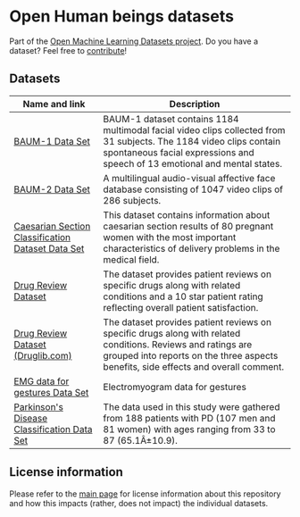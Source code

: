 # Open Human beings datasets
Part of the [Open Machine Learning Datasets project](https://github.com/meetaime/open-machine-learning-datasets/blob/master/README.md). Do you have a dataset? Feel free to [contribute](https://github.com/meetaime/open-machine-learning-datasets/blob/master/README.md)!

## Datasets
| Name and link | Description |
| ---- | ----------- |
| [BAUM-1 Data Set](https://archive.ics.uci.edu/ml/datasets/BAUM-1) | BAUM-1 dataset contains 1184 multimodal facial video clips collected from 31 subjects. The 1184 video clips contain spontaneous facial expressions and speech of 13 emotional and mental states. |
| [BAUM-2 Data Set](https://archive.ics.uci.edu/ml/datasets/BAUM-2) | A multilingual audio-visual affective face database consisting of 1047 video clips of 286 subjects. |
| [Caesarian Section Classification Dataset Data Set](https://archive.ics.uci.edu/ml/datasets/Caesarian+Section+Classification+Dataset) | This dataset contains information about caesarian section results of 80 pregnant women with the most important characteristics of delivery problems in the medical field. |
| [Drug Review Dataset](https://archive.ics.uci.edu/ml/datasets/Drug+Review+Dataset+%28Drugs.com%29) | The dataset provides patient reviews on specific drugs along with related conditions and a 10 star patient rating reflecting overall patient satisfaction. |
| [Drug Review Dataset (Druglib.com)](https://archive.ics.uci.edu/ml/datasets/Drug+Review+Dataset+%28Druglib.com%29) | The dataset provides patient reviews on specific drugs along with related conditions. Reviews and ratings are grouped into reports on the three aspects benefits, side effects and overall comment. |
| [EMG data for gestures Data Set](https://archive.ics.uci.edu/ml/datasets/EMG+data+for+gestures) | Electromyogram data for gestures
| [Parkinson's Disease Classification Data Set](https://archive.ics.uci.edu/ml/datasets/Parkinson%27s+Disease+Classification) | The data used in this study were gathered from 188 patients with PD (107 men and 81 women) with ages ranging from 33 to 87 (65.1Â±10.9). |

## License information
Please refer to the [main page](https://github.com/meetaime/open-machine-learning-datasets/blob/master/README.md) for license information about this repository and how this impacts (rather, does not impact) the individual datasets.